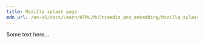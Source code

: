 ```yaml
---
title: Mozilla splash page
mdn_url: /en-US/docs/Learn/HTML/Multimedia_and_embedding/Mozilla_splash_page
---
```

Some text here...

